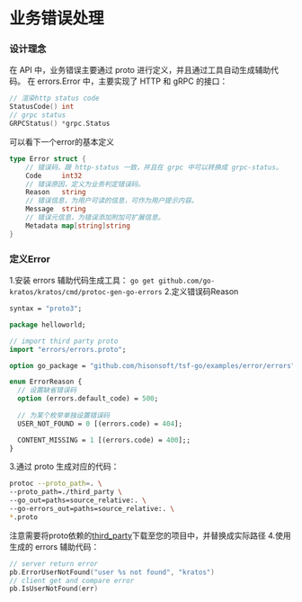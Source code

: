 # 业务错误处理
### 设计理念
在 API 中，业务错误主要通过 proto 进行定义，并且通过工具自动生成辅助代码。
在 errors.Error 中，主要实现了 HTTP 和 gRPC 的接口：
```go
// 渲染http status code
StatusCode() int
// grpc status
GRPCStatus() *grpc.Status
```
可以看下一个error的基本定义
```go
type Error struct {
    // 错误码，跟 http-status 一致，并且在 grpc 中可以转换成 grpc-status。
    Code     int32
    // 错误原因，定义为业务判定错误码。            
    Reason   string
    // 错误信息，为用户可读的信息，可作为用户提示内容。      
    Message  string    
    // 错误元信息，为错误添加附加可扩展信息。       
    Metadata map[string]string 
}
```
### 定义Error
1.安装 errors 辅助代码生成工具：
`go get github.com/go-kratos/kratos/cmd/protoc-gen-go-errors`
2.定义错误码Reason
```protobuf
syntax = "proto3";

package helloworld;

// import third party proto
import "errors/errors.proto";

option go_package = "github.com/hisonsoft/tsf-go/examples/error/errors";

enum ErrorReason {
  // 设置缺省错误码
  option (errors.default_code) = 500;
  
  // 为某个枚举单独设置错误码
  USER_NOT_FOUND = 0 [(errors.code) = 404];

  CONTENT_MISSING = 1 [(errors.code) = 400];;
}
```
3.通过 proto 生成对应的代码：
```bash
protoc --proto_path=. \
--proto_path=./third_party \
--go_out=paths=source_relative:. \
--go-errors_out=paths=source_relative:. \
*.proto
```
注意需要将proto依赖的[third_party](https://github.com/hisonsoft/tsf-go/tree/master/third_party)下载至您的项目中，并替换成实际路径
4.使用生成的 errors 辅助代码：
```go
// server return error
pb.ErrorUserNotFound("user %s not found", "kratos")
// client get and compare error
pb.IsUserNotFound(err)
```